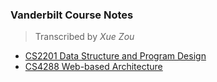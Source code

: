 ### Vanderbilt Course Notes
> Transcribed by *Xue Zou*
- [CS2201 Data Structure and Program Design](data-structure-and-program-design.md)
- [CS4288 Web-based Architecture](/Web-based-Architecture)
